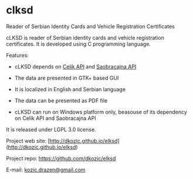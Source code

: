 clksd
=====

Reader of Serbian Identity Cards and Vehicle Registration Certificates

cLKSD is reader of Serbian identity cards and vehicle registration certificates.
It is developed using C programming language.

Features:

 * cLKSD depends on [Celik API](http://www.mup.gov.rs/cms_lat/dokumenta.nsf/licna-karta-aplikacija.h)
and [Saobracajna API](http://www.mup.gov.rs/cms_lat/dokumenta.nsf/registracija-citac-saobracajne.h)

* The data are presented in GTK+ based GUI

* It is localized in English and Serbian language

* The data can be presented as PDF file

* cLKSD can run on Windows platform only, beasouse of its dependency on Celik API and Saobracajna API

It is released under LGPL 3.0 license.

Project web site: [http://dkozic.github.io/elksd] (http://dkozic.github.io/elksd)

Project repo: https://github.com/dkozic/elksd

E-mail: kozic.drazen@gmail.com
